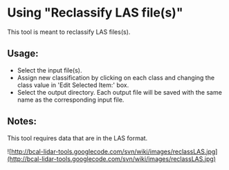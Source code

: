 # Using "Reclassify LAS file(s)" #

This tool is meant to reclassify LAS files(s).

## Usage: ##

  * Select the input file(s).
  * Assign new classification by clicking on each class and changing the class value in 'Edit Selected Item:' box.
  * Select the output directory. Each output file will be saved with the same name as the corresponding input file.

## Notes: ##

This tool requires data that are in the LAS format.

![http://bcal-lidar-tools.googlecode.com/svn/wiki/images/reclassLAS.jpg](http://bcal-lidar-tools.googlecode.com/svn/wiki/images/reclassLAS.jpg)